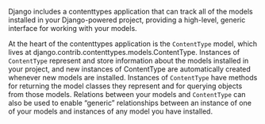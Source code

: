 Django includes a contenttypes application that can track all of the models installed in your Django-powered project, providing a high-level, generic interface for working with your models.

At the heart of the contenttypes application is the `ContentType` model, which lives at django.contrib.contenttypes.models.ContentType. Instances of `ContentType` represent and store information about the models installed in your project, and new instances of ContentType are automatically created whenever new models are installed.
Instances of `ContentType` have methods for returning the model classes they represent and for querying objects from those models.
Relations between your models and `ContentType` can also be used to enable “generic” relationships between an instance of one of your models and instances of any model you have installed.